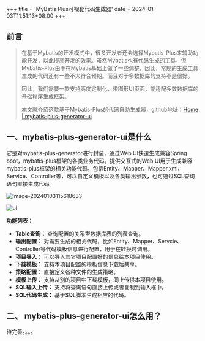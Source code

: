 +++
title = 'MyBatis Plus可视化代码生成器'
date = 2024-01-03T11:51:13+08:00
+++

## 前言

> 在基于Mybatis的开发模式中，很多开发者还会选择Mybatis-Plus来辅助功能开发，以此提高开发的效率。虽然Mybatis也有代码生成的工具，但Mybatis-Plus由于在Mybatis基础上做了一些调整，因此，常规的生成工具生成的代码还有一些不太符合预期。而且对于多数据库的支持不是很好。
>
> 因此，我们需要一款支持高度定制化，带图形UI页面，能适配多数数据库的基础程序生成框架。
>
> 本文就介绍这款基于Mybatis-Plus的代码自助生成器，github地址：[Home | mybatis-plus-generator-ui](https://github.com/davidfantasy/mybatis-plus-generator-ui)
>

## 一、mybatis-plus-generator-ui是什么

它是对mybatis-plus-generator进行封装，通过Web UI快速生成兼容Spring boot，mybatis-plus框架的各类业务代码。提供交互式的Web UI用于生成兼容mybatis-plus框架的相关功能代码，包括Entity、Mapper、Mapper.xml、Service、Controller等，可以自定义模板以及各类输出参数，也可通过SQL查询语句直接生成代码。



![image-20240103115618633](https://ay-1317852779.cos.ap-chengdu.myqcloud.com/Blog/image-20240103115618633.png)



![ui](https://ay-1317852779.cos.ap-chengdu.myqcloud.com/Blog/ui.png)



**功能列表：**

- **Table查询：** 查询配置的关系型数据库表的列表查询。
- **输出配置：** 对需要生成的相关代码，比如Entity、Mapper、Servcie、Controller等代码模板信息进行配置，用于在转换时调用。
- **项目导入：** 可以导入其它项目配置好的信息给本项目使用。
- **下载模板：** 支持本项目配置的模板信息下载后共享。
- **策略配置：** 直接定义各种文件的生成策略。
- **模板上传：** 支持从别的项目中下载模板，同上传供本项目使用。
- **SQL输入上传：** 支持将查询语句直接上传或者复制到输入框中。
- **SQL代码生成：** 基于SQL脚本生成相应的代码。



## **二、 mybatis-plus-generator-ui怎么用？**

待完善。。。。
